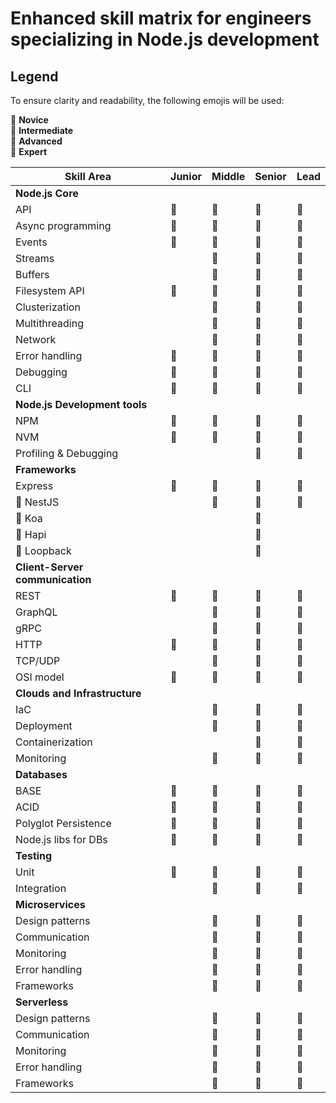 # Enhanced skill matrix for engineers specializing in Node.js development

## Legend
To ensure clarity and readability, the following emojis will be used:

🌱 **Novice**&nbsp;  
🌿 **Intermediate**&nbsp;  
🌳 **Advanced**&nbsp;  
🚀 **Expert**&nbsp; 

| **Skill Area**                      | **Junior**          | **Middle**          | **Senior**          | **Lead**             |
|-------------------------------------|---------------------|---------------------|---------------------|----------------------|
| **Node.js Core**                    |                     |                     |                     |                      |
| API                                 | 🌱                  | 🌿                  | 🌳                   | 🚀                   |
| Async programming                   | 🌿                  | 🌳                  | 🌳                   | 🚀                   |
| Events                              | 🌱                  | 🌿                  | 🌳                   | 🌳                   |
| Streams                             |                     | 🌱                  | 🌿                   | 🌳                   |
| Buffers                             |                     | 🌱                  | 🌿                   | 🌳                   |
| Filesystem API                      | 🌿                  | 🌳                  | 🌳                   | 🚀                   |
| Clusterization                      |                     | 🌱                  | 🌿                   | 🌳                   |
| Multithreading                      |                     | 🌱                  | 🌿                   | 🌳                   |
| Network                             |                     | 🌿                  | 🌳                   | 🚀                   |
| Error handling                      | 🌿                  | 🌳                  | 🌳                   | 🚀                   |
| Debugging                           | 🌱                  | 🌿                  | 🌳                   | 🌳                   |
| CLI                                 | 🌱                  | 🌿                  | 🌿                   | 🌿                   |
| **Node.js Development tools**       |                     |                     |                     |                      |
| NPM                                 | 🌱                  | 🌿                  | 🌳                   | 🌳                   |
| NVM                                 | 🌿                  | 🌿                  | 🌿                   | 🌳                   |
| Profiling & Debugging               |                     |                     | 🌳                  | 🚀                   |
| **Frameworks**                      |                     |                     |                     |                      |
| Express                             | 🌱                  | 🌿                  | 🌳                   | 🚀                   |
| 🎈 NestJS                           |                     | 🌿                  | 🌳                   | 🚀                   |
| 🎈 Koa                              |                     |                     | 🌳                   |                      |
| 🎈 Hapi                             |                     |                     | 🌳                   |                      |
| 🎈 Loopback                         |                     |                     | 🌳                   |                      |
| **Client-Server communication**     |                     |                     |                     |                      |
| REST                                | 🌿                  | 🌳                  | 🌳                   | 🚀                   |
| GraphQL                             |                     | 🌿                  | 🌳                   | 🚀                   |
| gRPC                                |                     | 🌿                  | 🌳                   | 🌳                   |
| HTTP                                | 🌿                  | 🌿                  | 🌳                   | 🚀                   |
| TCP/UDP                             |                     | 🌱                  | 🌿                   | 🌿                   |
| OSI model                           | 🌱                  | 🌱                  | 🌱                   | 🌳                   |
| **Clouds and Infrastructure**       |                     |                     |                     |                      |
| IaC                                 |                     | 🌱                  | 🌳                   | 🌳                   |
| Deployment                          |                     | 🌿                  | 🌳                   | 🌳                   |
| Containerization                    |                     |                     | 🌳                   | 🚀                   |
| Monitoring                          |                     | 🌿                  | 🌳                   | 🚀                   |
| **Databases**                       |                     |                     |                      |                     |
| BASE                                | 🌱                  | 🌿                   | 🌳                  | 🌳                   |
| ACID                                | 🌱                  | 🌿                   | 🌳                  | 🌳                   |
| Polyglot Persistence                | 🌱                  | 🌱                   | 🌳                  | 🌳                   |
| Node.js libs for DBs                | 🌿                  | 🌿                   | 🌳                  | 🌳                   |
| **Testing**                         |                     |                     |                     |                      |
| Unit                                | 🌿                  | 🌳                  | 🌳                   | 🌳                   |
| Integration                         |                     | 🌿                  | 🌳                   | 🌳                   |
| **Microservices**                   |                     |                     |                      |                      |
| Design patterns                     |                     | 🌱                  | 🌳                   | 🌳                   |
| Communication                       |                     | 🌿                  | 🌳                   | 🌳                   |
| Monitoring                          |                     | 🌿                  | 🌳                   | 🌳                   |
| Error handling                      |                     | 🌱                  | 🌳                   | 🌳                   |
| Frameworks                          |                     | 🌿                  | 🌳                   | 🌳                   |
| **Serverless**                      |                     |                     |                     |                      |
| Design patterns                     |                     | 🌱                  | 🌳                   | 🌳                   |
| Communication                       |                     | 🌿                  | 🌳                   | 🌳                   |
| Monitoring                          |                     | 🌿                  | 🌳                   | 🌳                   |
| Error handling                      |                     | 🌱                  | 🌳                   | 🌳                   |
| Frameworks                          |                     | 🌿                  | 🌳                   | 🌳                   |
